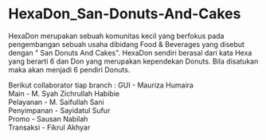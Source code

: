 # HexaDon_San-Donuts-And-Cakes
HexaDon merupakan sebuah komunitas kecil yang berfokus pada pengembangan sebuah usaha dibidang Food & Beverages yang disebut dengan " San Donuts And Cakes". HexaDon sendiri berasal dari kata Hexa yang berarti 6 dan Don yang merupakan kependekan Donuts. Bila disatukan maka akan menjadi 6 pendiri Donuts.

Berikut collaborator tiap branch :
GUI - Mauriza Humaira<br />
Main - M. Syah Zichrullah Habibie<br />
Pelayanan - M. Saifullah Sani<br />
Penyimpanan - Sayidatul Sufur<br />
Promo - Sausan Nabilah<br />
Transaksi - Fikrul Akhyar
